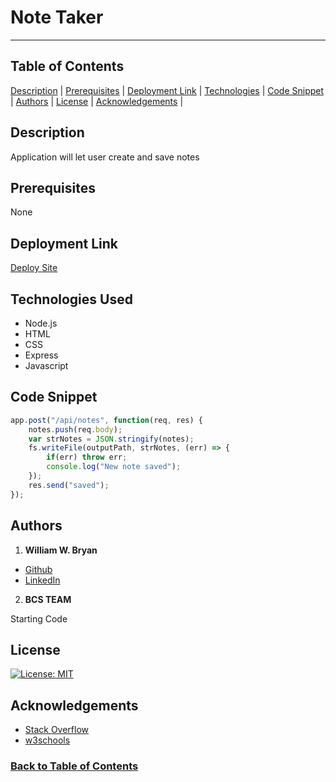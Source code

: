 # Note Taker

----------------------

## Table of Contents

[Description](#Description) |
[Prerequisites](#Prerequisites) |
[Deployment Link](#Deployment-Link) |
[Technologies](#Technologies-Used) |
[Code Snippet](#Code-Snippet) |
[Authors](#Authors) |
[License](#License) |
[Acknowledgements](#Acknowledgements) |

## Description

Application will let user create and save notes

## Prerequisites

None

## Deployment Link

[Deploy Site](https://polar-taiga-31548.herokuapp.com/)

## Technologies Used

- Node.js
- HTML
- CSS
- Express
- Javascript

## Code Snippet

```Javascript
app.post("/api/notes", function(req, res) {
    notes.push(req.body);
    var strNotes = JSON.stringify(notes);
    fs.writeFile(outputPath, strNotes, (err) => {
        if(err) throw err;
        console.log("New note saved");
    });
    res.send("saved");
});
```

## Authors

1. **William W. Bryan**

- [Github](https://github.com/WeiLiBryan)
- [LinkedIn](https://www.linkedin.com/in/william-bryan-72730019a/)

2. **BCS TEAM**

Starting Code

## License

[![License: MIT](https://img.shields.io/badge/License-MIT-yellow.svg)](https://opensource.org/licenses/MIT)

## Acknowledgements

- [Stack Overflow](https://stackoverflow.com)
- [w3schools](https://w3schools.com)

### [Back to Table of Contents](#table-of-contents)